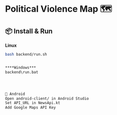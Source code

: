 # Political Violence Map 🗺️

## 📦 Install & Run

**Linux**
```bash
bash backend/run.sh


****Windows***
backend\run.bat




📱 Android
Open android-client/ in Android Studio
Set API_URL in NewsApi.kt
Add Google Maps API Key